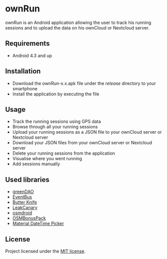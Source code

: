 # ownRun

ownRun is an Android application allowing the user to track his running sessions and to upload the data on his ownCloud or Nextcloud server.


## Requirements

+ Android 4.3 and up


## Installation

+ Download the ownRun-x.x.apk file under the *release* directory to your smartphone
+ Install the application by executing the file 


## Usage

+ Track the running sessions using GPS data
+ Browse through all your running sessions
+ Upload your running sessions as a JSON file to your ownCloud server or Nextcloud server
+ Download your JSON files from your ownCloud server or Nextcloud server
+ Delete your running sessions from the application
+ Visualise where you went running
+ Add sessions manually


## Used libraries

+ [greenDAO](https://github.com/greenrobot/greenDAO)
+ [EventBus](https://github.com/greenrobot/EventBus)
+ [Butter Knife](https://github.com/JakeWharton/butterknife)
+ [LeakCanary](https://github.com/square/leakcanary)
+ [osmdroid](https://github.com/osmdroid/osmdroid)
+ [OSMBonusPack](https://github.com/MKergall/osmbonuspack)
+ [Material DateTime Picker](https://github.com/wdullaer/MaterialDateTimePicker)


## License

Project licensed under the [MIT license](http://opensource.org/licenses/mit-license.php).
